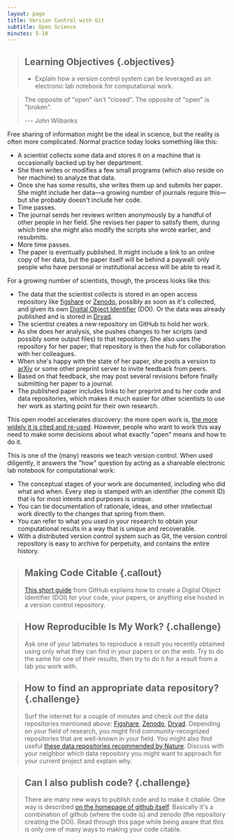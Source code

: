 ```yaml
---
layout: page
title: Version Control with Git
subtitle: Open Science
minutes: 5-10
---
```

> ## Learning Objectives {.objectives}
>
> *  Explain how a version control system can be leveraged as an electronic lab notebook for computational work.

> The opposite of "open" isn't "closed".
> The opposite of "open" is "broken".
>
> --- John Wilbanks

Free sharing of information might be the ideal in science,
but the reality is often more complicated.
Normal practice today looks something like this:

*   A scientist collects some data and stores it on a machine
    that is occasionally backed up by her department.
*   She then writes or modifies a few small programs
    (which also reside on her machine)
    to analyze that data.
*   Once she has some results,
    she writes them up and submits her paper.
    She might include her data&mdash;a growing number of journals require this&mdash;but
    she probably doesn't include her code.
*   Time passes.
*   The journal sends her reviews written anonymously by a handful of other people in her field.
    She revises her paper to satisfy them,
    during which time she might also modify the scripts she wrote earlier,
    and resubmits.
*   More time passes.
*   The paper is eventually published.
    It might include a link to an online copy of her data,
    but the paper itself will be behind a paywall:
    only people who have personal or institutional access
    will be able to read it.

For a growing number of scientists,
though,
the process looks like this:

*   The data that the scientist collects is stored in an open access repository
    like [figshare](http://figshare.com/) or
    [Zenodo](http://zenodo.org), possibly as soon as it's collected,
    and given its own 
    [Digital Object Identifier](https://en.wikipedia.org/wiki/Digital_object_identifier) (DOI).
    Or the data was already published and is stored in
    [Dryad](http://datadryad.org/).
*   The scientist creates a new repository on GitHub to hold her work.
*   As she does her analysis,
    she pushes changes to her scripts
    (and possibly some output files)
    to that repository.
    She also uses the repository for her paper;
    that repository is then the hub for collaboration with her colleagues.
*   When she's happy with the state of her paper,
    she posts a version to [arXiv](http://arxiv.org/)
    or some other preprint server
    to invite feedback from peers.
*   Based on that feedback,
    she may post several revisions
    before finally submitting her paper to a journal.
*   The published paper includes links to her preprint
    and to her code and data repositories,
    which  makes it much easier for other scientists
    to use her work as starting point for their own research.

This open model accelerates discovery:
the more open work is,
[the more widely it is cited and re-used](http://dx.doi.org/10.1371/journal.pone.0000308).
However,
people who want to work this way need to make some decisions
about what exactly "open" means and how to do it.

This is one of the (many) reasons we teach version control.
When used diligently,
it answers the "how" question
by acting as a shareable electronic lab notebook for computational work:

*   The conceptual stages of your work are documented, including who did
    what and when. Every step is stamped with an identifier (the commit ID)
    that is for most intents and purposes is unique.
*   You can tie documentation of rationale, ideas, and other
    intellectual work directly to the changes that spring from them.
*   You can refer to what you used in your research to obtain your
    computational results in a way that is unique and recoverable.
*   With a distributed version control system such as Git, the version
    control repository is easy to archive for perpetuity, and contains
    the entire history.

> ## Making Code Citable {.callout}
>
> [This short guide](https://guides.github.com/activities/citable-code/) from GitHub
> explains how to create a Digital Object Identifier (DOI) for your code,
> your papers,
> or anything else hosted in a version control repository.

> ## How Reproducible Is My Work? {.challenge}
>
> Ask one of your labmates to reproduce a result you recently obtained
> using only what they can find in your papers or on the web.
> Try to do the same for one of their results,
> then try to do it for a result from a lab you work with.

> ## How to find an appropriate data repository? {.challenge}
>
> Surf the internet for a couple of minutes and check out the data repositories
> mentioned above: [Figshare](http://figshare.com/), [Zenodo](http://zenodo.org), 
> [Dryad](http://datadryad.org/). Depending on your field of research, you might 
> find community-recognized repositories that are well-known in your field.
> You might also find useful [these data repositories recommended by Nature](
> http://www.nature.com/sdata/data-policies/repositories).
> Discuss with your neighbor which data repository you might want to
> approach for your current project and explain why. 

> ## Can I also publish code? {.challenge}
>
> There are many new ways to publish code and to make it citable. One
> way is described [on the homepage of github itself](
> https://guides.github.com/activities/citable-code/).
> Basically it's a combination of github (where the code is) and zenodo (the 
> repository creating the DOI). Read through this page while being aware
> that this is only one of many ways to making your code citable.
